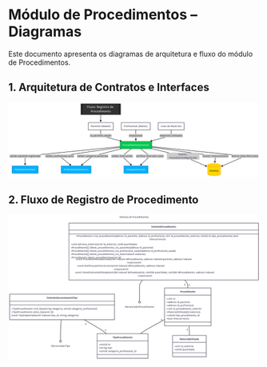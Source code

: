 # Módulo de Procedimentos – Diagramas

Este documento apresenta os diagramas de arquitetura e fluxo do módulo de Procedimentos.

## 1. Arquitetura de Contratos e Interfaces

![Arquitetura de Contratos](./architecture_diagram_contracts.png)

## 2. Fluxo de Registro de Procedimento

![Fluxo de Registro](./flow_diagram_record_procedure.png)